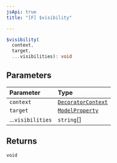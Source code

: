 ```yaml
---
jsApi: true
title: "[F] $visibility"

---
```

```ts
$visibility(
  context,
  target,
  ...visibilities): void
```

## Parameters

| Parameter | Type |
| :------ | :------ |
| `context` | [`DecoratorContext`](Interface.DecoratorContext.md) |
| `target` | [`ModelProperty`](Interface.ModelProperty.md) |
| ...`visibilities` | `string`[] |

## Returns

`void`
